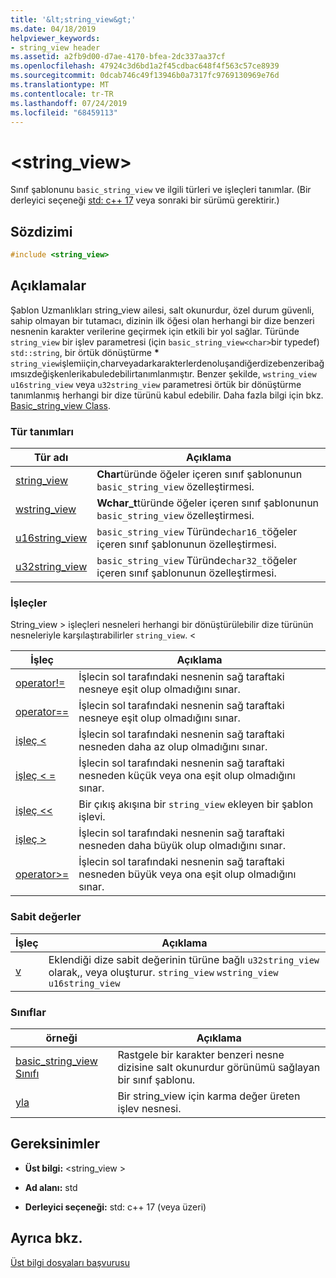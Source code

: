 ```yaml
---
title: '&lt;string_view&gt;'
ms.date: 04/18/2019
helpviewer_keywords:
- string_view header
ms.assetid: a2fb9d00-d7ae-4170-bfea-2dc337aa37cf
ms.openlocfilehash: 47924c3d6bd1a2f45cdbac648f4f563c57ce8939
ms.sourcegitcommit: 0dcab746c49f13946b0a7317fc9769130969e76d
ms.translationtype: MT
ms.contentlocale: tr-TR
ms.lasthandoff: 07/24/2019
ms.locfileid: "68459113"
---
```

# <a name="ltstringviewgt"></a>&lt;string_view&gt;

Sınıf şablonunu `basic_string_view` ve ilgili türleri ve işleçleri tanımlar. (Bir derleyici seçeneği [std: c++ 17](../build/reference/std-specify-language-standard-version.md) veya sonraki bir sürümü gerektirir.)

## <a name="syntax"></a>Sözdizimi

```cpp
#include <string_view>
```

## <a name="remarks"></a>Açıklamalar

Şablon Uzmanlıkları string_view ailesi, salt okunurdur, özel durum güvenli, sahip olmayan bir tutamacı, dizinin ilk öğesi olan herhangi bir dize benzeri nesnenin karakter verilerine geçirmek için etkili bir yol sağlar. Türünde `string_view` bir işlev parametresi (için `basic_string_view<char>`bir typedef) `std::string`, bir örtük dönüştürme **\*** `string_view`işlemiiçin,charveyadarkarakterlerdenoluşandiğerdizebenzeribağımsızdeğişkenlerikabuledebilirtanımlanmıştır. Benzer şekilde, `wstring_view` `u16string_view` veya `u32string_view` parametresi örtük bir dönüştürme tanımlanmış herhangi bir dize türünü kabul edebilir. Daha fazla bilgi için bkz. [Basic_string_view Class](../standard-library/basic-string-view-class.md).

### <a name="typedefs"></a>Tür tanımları

|Tür adı|Açıklama|
|-|-|
|[string_view](../standard-library/string-view-typedefs.md#string_view)|**Char**türünde öğeler içeren sınıf şablonunun `basic_string_view` özelleştirmesi.|
|[wstring_view](../standard-library/string-view-typedefs.md#wstring_view)|**Wchar_t**türünde öğeler içeren sınıf şablonunun `basic_string_view` özelleştirmesi.|
|[u16string_view](../standard-library/string-view-typedefs.md#u16string_view)|`basic_string_view` Türünde`char16_t`öğeler içeren sınıf şablonunun özelleştirmesi.|
|[u32string_view](../standard-library/string-view-typedefs.md#u32string_view)|`basic_string_view` Türünde`char32_t`öğeler içeren sınıf şablonunun özelleştirmesi.|

### <a name="operators"></a>İşleçler

String_view > işleçleri nesneleri herhangi bir dönüştürülebilir dize türünün nesneleriyle karşılaştırabilirler `string_view`. \<

|İşleç|Açıklama|
|-|-|
|[operator!=](../standard-library/string-view-operators.md#op_neq)|İşlecin sol tarafındaki nesnenin sağ taraftaki nesneye eşit olup olmadığını sınar.|
|[operator==](../standard-library/string-view-operators.md#op_eq_eq)|İşlecin sol tarafındaki nesnenin sağ taraftaki nesneye eşit olup olmadığını sınar.|
|[işleç <](../standard-library/string-view-operators.md#op_lt)|İşlecin sol tarafındaki nesnenin sağ taraftaki nesneden daha az olup olmadığını sınar.|
|[işleç < =](../standard-library/string-view-operators.md#op_lt_eq)|İşlecin sol tarafındaki nesnenin sağ taraftaki nesneden küçük veya ona eşit olup olmadığını sınar.|
|[işleç <\<](../standard-library/string-view-operators.md#op_lt_lt)|Bir çıkış akışına bir `string_view` ekleyen bir şablon işlevi.|
|[işleç >](../standard-library/string-view-operators.md#op_gt)|İşlecin sol tarafındaki nesnenin sağ taraftaki nesneden daha büyük olup olmadığını sınar.|
|[operator>=](../standard-library/string-view-operators.md#op_gt_eq)|İşlecin sol tarafındaki nesnenin sağ taraftaki nesneden büyük veya ona eşit olup olmadığını sınar.|

### <a name="literals"></a>Sabit değerler

|İşleç|Açıklama|
|-|-|
|[v](../standard-library/string-view-operators.md#op_sv)|Eklendiği dize sabit değerinin türüne bağlı `u32string_view` olarak,, veya oluşturur. `string_view` `wstring_view` `u16string_view`|

### <a name="classes"></a>Sınıflar

|örneği|Açıklama|
|-|-|
|[basic_string_view Sınıfı](../standard-library/basic-string-view-class.md)|Rastgele bir karakter benzeri nesne dizisine salt okunurdur görünümü sağlayan bir sınıf şablonu.|
|[yla](string-view-hash.md)|Bir string_view için karma değer üreten işlev nesnesi.|

## <a name="requirements"></a>Gereksinimler

- **Üst bilgi:** \<string_view >

- **Ad alanı:** std

- **Derleyici seçeneği:** std: c++ 17 (veya üzeri)

## <a name="see-also"></a>Ayrıca bkz.

[Üst bilgi dosyaları başvurusu](../standard-library/cpp-standard-library-header-files.md)
